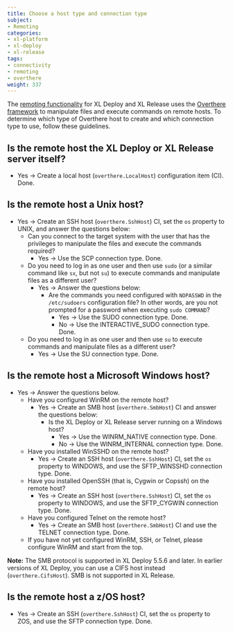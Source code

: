 ```yaml
---
title: Choose a host type and connection type
subject:
- Remoting
categories:
- xl-platform
- xl-deploy
- xl-release
tags:
- connectivity
- remoting
- overthere
weight: 337
---
```


The [remoting functionality](/xl-platform/concept/remoting-plugin.html) for XL Deploy and XL Release uses the [Overthere framework](https://github.com/xebialabs/overthere) to manipulate files and execute commands on remote hosts. To determine which type of Overthere host to create and which connection type to use, follow these guidelines.

## Is the remote host the XL Deploy or XL Release server itself?

* Yes &#8594; Create a local host (`overthere.LocalHost`) configuration item (CI). Done.

## Is the remote host a Unix host?

* Yes &#8594; Create an SSH host (`overthere.SshHost`) CI, set the `os` property to UNIX, and answer the questions below:
	* Can you connect to the target system with the user that has the privileges to manipulate the files and execute the commands required?
		* Yes &#8594; Use the SCP connection type. Done.
	* Do you need to log in as one user and then use `sudo` (or a similar command like `sx`, but not `su`) to execute commands and manipulate files as a different user?
		* Yes &#8594; Answer the questions below:
			* Are the commands you need configured with `NOPASSWD` in the `/etc/sudoers` configuration file? In other words, are you not prompted for a password when executing `sudo COMMAND`?
				* Yes &#8594; Use the SUDO connection type. Done.
				* No &#8594; Use the INTERACTIVE_SUDO connection type. Done.
	* Do you need to log in as one user and then use `su` to execute commands and manipulate files as a different user?
		* Yes &#8594; Use the SU connection type. Done.

## Is the remote host a Microsoft Windows host?

* Yes &#8594; Answer the questions below.
	* Have you configured WinRM on the remote host?
		* Yes &#8594; Create an SMB host (`overthere.SmbHost`) CI and answer the questions below:
			* Is the XL Deploy or XL Release server running on a Windows host?
				* Yes &#8594; Use the WINRM_NATIVE connection type. Done.
				* No &#8594; Use the WINRM_INTERNAL connection type. Done.
	* Have you installed WinSSHD on the remote host?
		* Yes &#8594; Create an SSH host (`overthere.SshHost`) CI, set the `os` property to WINDOWS, and use the SFTP_WINSSHD connection type. Done.
	* Have you installed OpenSSH (that is, Cygwin or Copssh) on the remote host?
		* Yes &#8594; Create an SSH host (`overthere.SshHost`) CI, set the `os` property to WINDOWS, and use the SFTP_CYGWIN connection type. Done.
	* Have you configured Telnet on the remote host?
		* Yes &#8594; Create an SMB host (`overthere.SmbHost`) CI and use the TELNET connection type. Done.
	* If you have not yet configured WinRM, SSH, or Telnet, please configure WinRM and start from the top.

**Note:** The SMB protocol is supported in XL Deploy 5.5.6 and later. In earlier versions of XL Deploy, you can use a CIFS host instead (`overthere.CifsHost`). SMB is not supported in XL Release.

## Is the remote host a z/OS host?

* Yes &#8594; Create an SSH (`overthere.SshHost`) CI, set the `os` property to ZOS, and use the SFTP connection type. Done.
